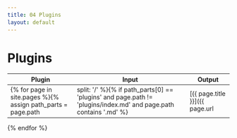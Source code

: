 ```yaml
---
title: 04 Plugins
layout: default
---
```


# Plugins

| Plugin | Input | Output |
|--------|--------|--------|
{% for page in site.pages %}{% assign path_parts = page.path | split: '/' %}{% if path_parts[0] == 'plugins' and page.path != 'plugins/index.md' and page.path contains '.md' %}| [{{ page.title }}]({{ page.url | relative_url }}) | | ![female](../assets/img_in/female.jpg) | ![female_{{ page.title }}](../assets/img_out/female_{{ page.title }}.jpg) |{% endif %}
{% endfor %}